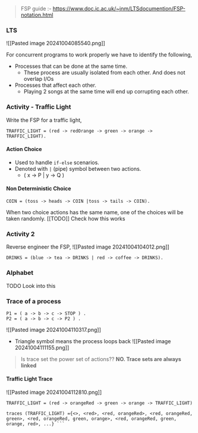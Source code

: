 >FSP guide :- https://www.doc.ic.ac.uk/~jnm/LTSdocumention/FSP-notation.html


### LTS 
![[Pasted image 20241004085540.png]]

For concurrent programs to work properly we have to identify the following,
- Processes that can be done at the same time.
	- These process are usually isolated from each other. And does not overlap I/Os
- Processes that affect each other.
	- Playing 2 songs at the same time will end up corrupting each other.

### Activity - Traffic Light

Write the FSP for a traffic light,
```
TRAFFIC_LIGHT = (red -> redOrange -> green -> orange -> TRAFFIC_LIGHT).
```


#### Action Choice
- Used to handle `if-else` scenarios.
- Denoted with `|` (pipe) symbol between two actions.
	- ( x -> P | y -> Q )
#### Non Deterministic Choice

```
COIN = (toss -> heads -> COIN |toss -> tails -> COIN).
```

When two choice actions has the same name, one of the choices will be taken randomly.
[[TODO]] Check how this works

### Activity 2
Reverse engineer the FSP,
![[Pasted image 20241004104012.png]]

```
DRINKS = (blue -> tea -> DRINKS | red -> coffee -> DRINKS).
```

### Alphabet

TODO Look into this

### Trace of a process

```
P1 = ( a -> b -> c -> STOP ) . 
P2 = ( a -> b -> c -> P2 ) .
```
![[Pasted image 20241004110317.png]]

- Triangle symbol means the process loops back
![[Pasted image 20241004111155.png]]
> Is trace set the power set of actions??
> **NO. Trace sets are always linked**

#### Traffic Light Trace
![[Pasted image 20241004112810.png]]
```
TRAFFIC_LIGHT = (red -> orangeRed -> green -> orange -> TRAFFIC_LIGHT)
```

```
traces (TRAFFIC_LIGHT) ={<>, <red>, <red, orangeRed>, <red, orangeRed, green>, <red, orangeRed, green, orange>, <red, orangeRed, green, orange, red>, ...} ```



